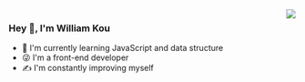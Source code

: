 <img align="right" src="https://github-readme-stats.vercel.app/api?username=kmq116&show_icons=true&icon_color=805AD5&text_color=718096&bg_color=ffffff&hide_title=true" />

### Hey 👋, I'm William Kou

- 🌱 I'm currently learning JavaScript and data structure
- 😜 I'm a front-end developer 
- ✍️ I'm constantly improving myself

